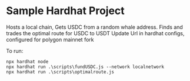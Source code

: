 # Sample Hardhat Project

Hosts a local chain, Gets USDC from a random whale address. Finds and trades the optimal route for USDC to USDT
Update Url in hardhat configs, configured for polygon mainnet fork

To run:

```shell
npx hardhat node
npx hardhat run .\scripts\fundUSDC.js --network localnetwork
npx hardhat run .\scripts\optimalroute.js
```
